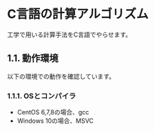 # C言語の計算アルゴリズム
工学で用いる計算手法をC言語でやらせます。

## 1.1. 動作環境
以下の環境での動作を確認しています。
### 1.1.1. OSとコンパイラ
- CentOS 6,7,8の場合、gcc
- Windows 10の場合、MSVC
